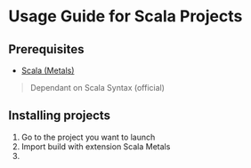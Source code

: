 # Usage Guide for Scala Projects


## Prerequisites

- [Scala (Metals)](https://marketplace.visualstudio.com/items?itemName=scalameta.metals)
 > Dependant on Scala Syntax (official)
## Installing projects

1. Go to the project you want to launch
2. Import build with extension Scala Metals
3. 
